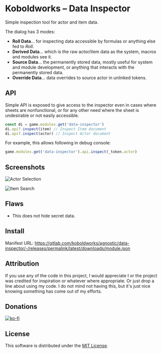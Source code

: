 # Koboldworks – Data Inspector

Simple inspection tool for actor and item data.

The dialog has 3 modes:

- **Roll Data**... for inspecting data accessible by formulas or anything else fed to _Roll_.
- **Derived Data**... which is the raw actor/item data as the system, macros and modules see it.
- **Source Data**... the permanently stored data, mostly useful for system and module development, or anything that interacts with the permanently stored data.
- **Override Data**... data overrides to source actor in unlinked tokens.

## API

Simple API is exposed to give access to the inspector even in cases where sheets are nonfunctional, or for any other need where the sheet is undesirable or not easily accessible.

```js
const di = game.modules.get('data-inspector')
di.api?.inspect(item) // Inspect Item document
di.api?.inspect(actor) // Inspect Actor document
```

For example, this allows following in debug console:

```js
game.modules.get('data-inspector').api.inspect(_token.actor)
```

## Screenshots

![Actor Selection](./img/screencaps/selection.png)

![Item Search](./img/screencaps/search.png)

## Flaws

- This does not hide secret data.

## Install

Manifest URL: <https://gitlab.com/koboldworks/agnostic/data-inspector/-/releases/permalink/latest/downloads/module.json>

## Attribution

If you use any of the code in this project, I would appreciate I or the project was credited for inspiration or whatever where appropriate. Or just drop a line about using my code. I do not mind not having this, but it's just nice knowing something has come out of my efforts.

## Donations

[![ko-fi](https://ko-fi.com/img/githubbutton_sm.svg)](https://ko-fi.com/I2I13O9VZ)

## License

This software is distributed under the [MIT License](./LICENSE).

